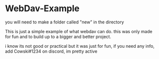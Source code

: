 # WebDav-Example

you will need to make a folder called "new" in the directory

This is just a simple example of what webdav can do. this was only made for fun and to build up to a bigger and better project.

i know its not good or practical but it was just for fun, if you need any info, add Cowski#1234 on discord, im pretty active 
